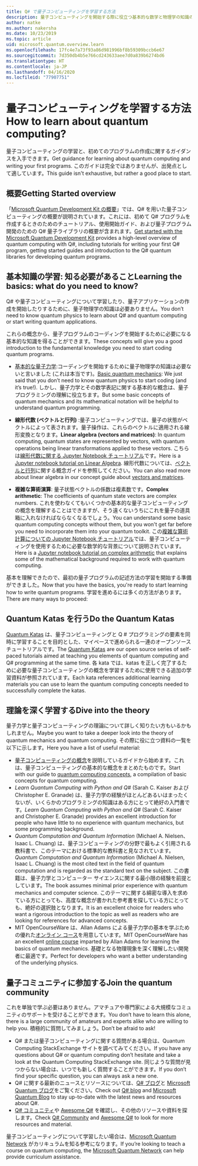 ```yaml
---
title: Q# で量子コンピューティングを学習する方法
description: 量子コンピューティングを開始する際に役立つ基本的な数学と物理学の知識のリソース。
author: natke
ms.author: nakersha
ms.date: 10/23/2019
ms.topic: article
uid: microsoft.quantum.overview.learn
ms.openlocfilehash: 17fc4e7a73f93a86d981996bf8b59309bccb6e67
ms.sourcegitcommit: 7d350db4b5e766cd243633aee7d0a839b6274bd6
ms.translationtype: HT
ms.contentlocale: ja-JP
ms.lasthandoff: 04/16/2020
ms.locfileid: "77907751"
---
```

# <a name="how-to-learn-about-quantum-computing"></a><span data-ttu-id="5e4e9-103">量子コンピューティングを学習する方法</span><span class="sxs-lookup"><span data-stu-id="5e4e9-103">How to learn about quantum computing?</span></span>

<span data-ttu-id="5e4e9-104">量子コンピューティングの学習と、初めてのプログラムの作成に関するガイダンスを入手できます。</span><span class="sxs-lookup"><span data-stu-id="5e4e9-104">Get guidance for learning about quantum computing and writing your first programs.</span></span> <span data-ttu-id="5e4e9-105">このガイドは完全ではありませんが、出発点として適しています。</span><span class="sxs-lookup"><span data-stu-id="5e4e9-105">This guide isn't exhaustive, but rather a good place to start.</span></span>

## <a name="getting-started-overview"></a><span data-ttu-id="5e4e9-106">概要</span><span class="sxs-lookup"><span data-stu-id="5e4e9-106">Getting Started overview</span></span>

<span data-ttu-id="5e4e9-107">「[Microsoft Quantum Development Kit の概要](xref:microsoft.quantum.welcome)」では、Q# を用いた量子コンピューティングの概要が説明されています。これには、初めて Q# プログラムを作成するときのためのチュートリアル、使用開始ガイド、および量子プログラム開発のための Q# 量子ライブラリの概要が含まれます。</span><span class="sxs-lookup"><span data-stu-id="5e4e9-107">[Get started with the Microsoft Quantum Development Kit](xref:microsoft.quantum.welcome) provides a high-level overview of quantum computing with Q#, including tutorials for writing your first Q# program, getting started guides and introduction to the Q# quantum libraries for developing quantum programs.</span></span>

## <a name="learning-the-basics-what-do-you-need-to-know"></a><span data-ttu-id="5e4e9-108">基本知識の学習: 知る必要があること</span><span class="sxs-lookup"><span data-stu-id="5e4e9-108">Learning the basics: what do you need to know?</span></span>

<span data-ttu-id="5e4e9-109">Q# や量子コンピューティングについて学習したり、量子アプリケーションの作成を開始したりするために、量子物理学の知識は必要ありません。</span><span class="sxs-lookup"><span data-stu-id="5e4e9-109">You don’t need to know quantum physics to learn about Q# and quantum computing or start writing quantum applications.</span></span>

<span data-ttu-id="5e4e9-110">これらの概念から、量子プログラムのコーディングを開始するために必要になる基本的な知識を得ることができます。</span><span class="sxs-lookup"><span data-stu-id="5e4e9-110">These concepts will give you a good introduction to the fundamental knowledge you need to start coding quantum programs.</span></span>  

* <span data-ttu-id="5e4e9-111">[基本的な量子力学](xref:microsoft.quantum.concepts.intro):コーディングを開始するために量子物理学の知識は必要ないと言いました (これは本当です)。</span><span class="sxs-lookup"><span data-stu-id="5e4e9-111">[Basic quantum mechanics](xref:microsoft.quantum.concepts.intro): We just said that you don’t need to know quantum physics to start coding (and it’s true!).</span></span> <span data-ttu-id="5e4e9-112">しかし、量子力学とその数学表記に関する基本的な概念は、量子プログラミングの理解に役立ちます。</span><span class="sxs-lookup"><span data-stu-id="5e4e9-112">But some basic concepts of quantum mechanics and its mathematical notation will be helpful to understand quantum programming.</span></span>

* <span data-ttu-id="5e4e9-113">**線形代数 (ベクトルと行列)** :量子コンピューティングでは、量子の状態がベクトルによって表されます。量子操作は、これらのベクトルに適用される線形変換となります。</span><span class="sxs-lookup"><span data-stu-id="5e4e9-113">**Linear algebra (vectors and matrices)**: In quantum computing, quantum states are represented by vectors, with quantum operations being linear transformations applied to these vectors.</span></span>  <span data-ttu-id="5e4e9-114">こちらは[線形代数に関する Jupyter Notebook チュートリアル](https://github.com/microsoft/QuantumKatas/tree/master/tutorials/LinearAlgebra)です。</span><span class="sxs-lookup"><span data-stu-id="5e4e9-114">Here is a [Jupyter notebook tutorial on Linear Algebra](https://github.com/microsoft/QuantumKatas/tree/master/tutorials/LinearAlgebra).</span></span>  <span data-ttu-id="5e4e9-115">線形代数については、[ベクトルと行列](xref:microsoft.quantum.concepts.vectors)に関する概念ガイドを参照してください。</span><span class="sxs-lookup"><span data-stu-id="5e4e9-115">You can also read more about linear algebra in our concept guide about [vectors and matrices](xref:microsoft.quantum.concepts.vectors).</span></span>

* <span data-ttu-id="5e4e9-116">**複雑な算術演算**: 量子状態ベクトルの係数は複素数です。</span><span class="sxs-lookup"><span data-stu-id="5e4e9-116">**Complex arithmetic**: The coefficients of quantum state vectors are complex numbers.</span></span> <span data-ttu-id="5e4e9-117">これを使わなくてもいくつかの基本的な量子コンピューティングの概念を理解することはできますが、そう遠くないうちにこれを量子の道具箱に入れなければならなくなるでしょう。</span><span class="sxs-lookup"><span data-stu-id="5e4e9-117">You can understand some basic quantum computing concepts without them, but you won't get far before you need to incorporate them into your quantum toolkit.</span></span>  <span data-ttu-id="5e4e9-118">この[複雑な算術計算についての Jupyter Notebook チュートリアル](https://github.com/microsoft/QuantumKatas/tree/master/tutorials/ComplexArithmetic)では、量子コンピューティングを使用するために必要な数学的な背景について説明されています。</span><span class="sxs-lookup"><span data-stu-id="5e4e9-118">Here is a [Jupyter notebook tutorial on complex arithmetic](https://github.com/microsoft/QuantumKatas/tree/master/tutorials/ComplexArithmetic) that explains some of the mathematical background required to work with quantum computing.</span></span> 

<span data-ttu-id="5e4e9-119">基本を理解できたので、最初の量子プログラムの記述方法の学習を開始する準備ができました。</span><span class="sxs-lookup"><span data-stu-id="5e4e9-119">Now that you have the basics, you're ready to start learning how to write quantum programs.</span></span>  <span data-ttu-id="5e4e9-120">学習を進めるには多くの方法があります。</span><span class="sxs-lookup"><span data-stu-id="5e4e9-120">There are many ways to proceed:</span></span>

## <a name="do-the-quantum-katas"></a><span data-ttu-id="5e4e9-121">Quantum Katas を行う</span><span class="sxs-lookup"><span data-stu-id="5e4e9-121">Do the Quantum Katas</span></span>

<span data-ttu-id="5e4e9-122">[Quantum Katas](xref:microsoft.quantum.overview.katas) は、量子コンピューティングと Q # プログラミングの要素を同時に学習することを目的とした、マイペースで進められる一連のオープンソース チュートリアルです。</span><span class="sxs-lookup"><span data-stu-id="5e4e9-122">The [Quantum Katas](xref:microsoft.quantum.overview.katas) are our open source series of self-paced tutorials aimed at teaching you elements of quantum computing and Q# programming at the same time.</span></span>  <span data-ttu-id="5e4e9-123">各 kata では、katas を正しく完了するために必要な量子コンピューティングの概念を学習するために使用できる追加の学習資料が参照されています。</span><span class="sxs-lookup"><span data-stu-id="5e4e9-123">Each kata references additional learning materials you can use to learn the quantum computing concepts needed to successfully complete the katas.</span></span>  

## <a name="dive-into-the-theory"></a><span data-ttu-id="5e4e9-124">理論を深く学習する</span><span class="sxs-lookup"><span data-stu-id="5e4e9-124">Dive into the theory</span></span>

<span data-ttu-id="5e4e9-125">量子力学と量子コンピューティングの理論について詳しく知りたい方もいるかもしれません。</span><span class="sxs-lookup"><span data-stu-id="5e4e9-125">Maybe you want to take a deeper look into the theory of quantum mechanics and quantum computing.</span></span> <span data-ttu-id="5e4e9-126">その際に役に立つ資料の一覧を以下に示します。</span><span class="sxs-lookup"><span data-stu-id="5e4e9-126">Here you have a list of useful material:</span></span>

* <span data-ttu-id="5e4e9-127">[量子コンピューティングの概念](xref:microsoft.quantum.concepts.intro)を説明しているガイドから始めます。これは、量子コンピューティングの基本的な概念をまとめたものです。</span><span class="sxs-lookup"><span data-stu-id="5e4e9-127">Start with our guide to [quantum computing concepts](xref:microsoft.quantum.concepts.intro), a compilation of basic concepts for quantum computing.</span></span>
* <span data-ttu-id="5e4e9-128">_Learn Quantum Computing with Python and Q#_ (Sarah C. Kaiser および Christopher E. Granade) は、量子力学の経験がほとんどあるいはまったくないが、いくらかのプログラミングの知識はある方にとって絶好の入門書です。</span><span class="sxs-lookup"><span data-stu-id="5e4e9-128">_Learn Quantum Computing with Python and Q#_ (Sarah C. Kaiser and Christopher E. Granade) provides an excellent introduction for people who have little to no experience with quantum mechanics, but some programming background.</span></span>
* <span data-ttu-id="5e4e9-129">_Quantum Computation and Quantum Information_ (Michael A. Nielsen、Isaac L. Chuang) は、量子コンピューティングの分野で最もよく引用される教科書で、このテーマにおける標準的な教科書と見なされています。</span><span class="sxs-lookup"><span data-stu-id="5e4e9-129">_Quantum Computation and Quantum Information_ (Michael A. Nielsen, Isaac L. Chuang) is the most cited text in the field of quantum computation and is regarded as the standard text on the subject.</span></span> <span data-ttu-id="5e4e9-130">この書籍は、量子力学とコンピューター サイエンスに関する最小限の経験を前提としています。</span><span class="sxs-lookup"><span data-stu-id="5e4e9-130">The book assumes minimal prior experience with quantum mechanics and computer science.</span></span> <span data-ttu-id="5e4e9-131">このテーマに関する綿密な導入を求めている方にとっても、高度な概念が書かれた参考書を探している方にとっても、絶好の選択肢となります。</span><span class="sxs-lookup"><span data-stu-id="5e4e9-131">It is an excellent choice for readers who want a rigorous introduction to the topic as well as readers who are looking for references for advanced concepts.</span></span>
* <span data-ttu-id="5e4e9-132">MIT OpenCourseWare は、Allan Adams による量子力学の基本を学ぶための優れた[オンライン コース](https://www.youtube.com/watch?v=lZ3bPUKo5zc&list=PLUl4u3cNGP61-9PEhRognw5vryrSEVLPr)を用意しています。</span><span class="sxs-lookup"><span data-stu-id="5e4e9-132">MIT OpenCourseWare has an excellent [online course](https://www.youtube.com/watch?v=lZ3bPUKo5zc&list=PLUl4u3cNGP61-9PEhRognw5vryrSEVLPr) imparted by Allan Adams for learning the basics of quantum mechanics.</span></span> <span data-ttu-id="5e4e9-133">基礎となる物理現象を深く理解したい開発者に最適です。</span><span class="sxs-lookup"><span data-stu-id="5e4e9-133">Perfect for developers who want a better understanding of the underlying physics.</span></span>

## <a name="join-the-quantum-community"></a><span data-ttu-id="5e4e9-134">量子コミュニティに参加する</span><span class="sxs-lookup"><span data-stu-id="5e4e9-134">Join the quantum community</span></span>

<span data-ttu-id="5e4e9-135">これを単独で学ぶ必要はありません。アマチュアや専門家による大規模なコミュニティのサポートを受けることができます。</span><span class="sxs-lookup"><span data-stu-id="5e4e9-135">You don’t have to learn this alone, there is a large community of amateurs and experts alike who are willing to help you.</span></span> <span data-ttu-id="5e4e9-136">積極的に質問してみましょう。</span><span class="sxs-lookup"><span data-stu-id="5e4e9-136">Don’t be afraid to ask!</span></span>

* <span data-ttu-id="5e4e9-137">Q# または量子コンピューティングに関する質問がある場合は、Quantum Computing StackExchange サイトを調べてみてください。</span><span class="sxs-lookup"><span data-stu-id="5e4e9-137">If you have any questions about Q# or quantum computing don’t hesitate and take a look at the Quantum Computing StackExchange site.</span></span> <span data-ttu-id="5e4e9-138">同じような質問が見つからない場合は、いつでも新しく質問することができます。</span><span class="sxs-lookup"><span data-stu-id="5e4e9-138">If you don’t find your specific question, you can always ask a new one.</span></span> 
* <span data-ttu-id="5e4e9-139">Q# に関する最新のニュースとリソースについては、[Q# ブログ](https://devblogs.microsoft.com/qsharp/)と [Microsoft Quantum ブログ](https://cloudblogs.microsoft.com/quantum/)をご覧ください。</span><span class="sxs-lookup"><span data-stu-id="5e4e9-139">Check out [Q# blog](https://devblogs.microsoft.com/qsharp/) and [Microsoft Quantum Blog](https://cloudblogs.microsoft.com/quantum/) to stay up-to-date with the latest news and resources about Q#.</span></span>
* <span data-ttu-id="5e4e9-140">[Q# コミュニティ](https://qsharp.community/)や [Awesome Q#](https://project-awesome.org/ebraminio/awesome-qsharp) を確認し、その他のリソースや資料を探します。</span><span class="sxs-lookup"><span data-stu-id="5e4e9-140">Check [Q# Community](https://qsharp.community/) and [Awesome Q#](https://project-awesome.org/ebraminio/awesome-qsharp) to look for more resources and material.</span></span>

 <span data-ttu-id="5e4e9-141">量子コンピューティングについて学習したい場合は、[Microsoft Quantum Network](https://info.microsoft.com/LearnMoreAboutMicrosoftQuantumNetwork.html) がカリキュラムを知る参考になります。</span><span class="sxs-lookup"><span data-stu-id="5e4e9-141">If you’re looking to teach a course on quantum computing, the [Microsoft Quantum Network](https://info.microsoft.com/LearnMoreAboutMicrosoftQuantumNetwork.html) can help provide curriculum assistance.</span></span>  


